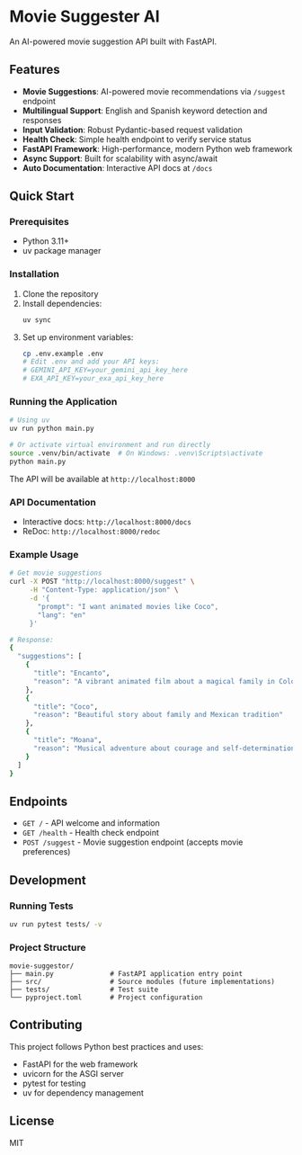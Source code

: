 # Movie Suggester AI

An AI-powered movie suggestion API built with FastAPI.

## Features

- **Movie Suggestions**: AI-powered movie recommendations via `/suggest` endpoint
- **Multilingual Support**: English and Spanish keyword detection and responses
- **Input Validation**: Robust Pydantic-based request validation
- **Health Check**: Simple health endpoint to verify service status
- **FastAPI Framework**: High-performance, modern Python web framework
- **Async Support**: Built for scalability with async/await
- **Auto Documentation**: Interactive API docs at `/docs`

## Quick Start

### Prerequisites

- Python 3.11+
- uv package manager

### Installation

1. Clone the repository
2. Install dependencies:
   ```bash
   uv sync
   ```
3. Set up environment variables:
   ```bash
   cp .env.example .env
   # Edit .env and add your API keys:
   # GEMINI_API_KEY=your_gemini_api_key_here
   # EXA_API_KEY=your_exa_api_key_here
   ```

### Running the Application

```bash
# Using uv
uv run python main.py

# Or activate virtual environment and run directly
source .venv/bin/activate  # On Windows: .venv\Scripts\activate
python main.py
```

The API will be available at `http://localhost:8000`

### API Documentation

- Interactive docs: `http://localhost:8000/docs`
- ReDoc: `http://localhost:8000/redoc`

### Example Usage

```bash
# Get movie suggestions
curl -X POST "http://localhost:8000/suggest" \
     -H "Content-Type: application/json" \
     -d '{
       "prompt": "I want animated movies like Coco",
       "lang": "en"
     }'

# Response:
{
  "suggestions": [
    {
      "title": "Encanto",
      "reason": "A vibrant animated film about a magical family in Colombia"
    },
    {
      "title": "Coco", 
      "reason": "Beautiful story about family and Mexican tradition"
    },
    {
      "title": "Moana",
      "reason": "Musical adventure about courage and self-determination"
    }
  ]
}
```

## Endpoints

- `GET /` - API welcome and information
- `GET /health` - Health check endpoint  
- `POST /suggest` - Movie suggestion endpoint (accepts movie preferences)

## Development

### Running Tests

```bash
uv run pytest tests/ -v
```

### Project Structure

```
movie-suggestor/
├── main.py              # FastAPI application entry point
├── src/                 # Source modules (future implementations)
├── tests/               # Test suite
└── pyproject.toml       # Project configuration
```

## Contributing

This project follows Python best practices and uses:
- FastAPI for the web framework
- uvicorn for the ASGI server
- pytest for testing
- uv for dependency management

## License

MIT 